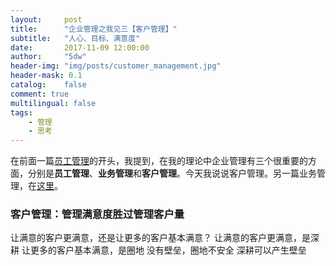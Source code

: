 ```yaml
---
layout:     post
title:      "企业管理之我见三【客户管理】"
subtitle:   "人心、目标、满意度"
date:       2017-11-09 12:00:00
author:     "5dw"
header-img: "img/posts/customer_management.jpg"
header-mask: 0.1
catalog:    false
comment: true
multilingual: false
tags:
    - 管理
    - 思考
---
```


在前面一篇[员工管理](http://5dw.top/2017/11/08/people-management/)的开头，我提到，在我的理论中企业管理有三个很重要的方面，分别是**员工管理**、**业务管理**和**客户管理**。今天我说说客户管理。另一篇业务管理，在[这里](http://5dw.top/2017/11/10/target-management/)。

### 客户管理：管理满意度胜过管理客户量
让满意的客户更满意，还是让更多的客户基本满意？
让满意的客户更满意，是深耕
让更多的客户基本满意，是圈地
没有壁垒，圈地不安全
深耕可以产生壁垒
